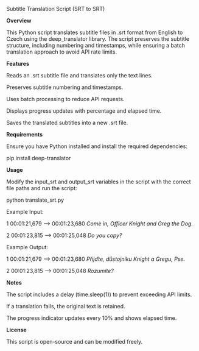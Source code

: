 Subtitle Translation Script (SRT to SRT)

**Overview**

This Python script translates subtitle files in .srt format from English to Czech using the deep_translator library. The script preserves the subtitle structure, including numbering and timestamps, while ensuring a batch translation approach to avoid API rate limits.

**Features**

Reads an .srt subtitle file and translates only the text lines.

Preserves subtitle numbering and timestamps.

Uses batch processing to reduce API requests.

Displays progress updates with percentage and elapsed time.

Saves the translated subtitles into a new .srt file.

**Requirements**

Ensure you have Python installed and install the required dependencies:

pip install deep-translator

**Usage**

Modify the input_srt and output_srt variables in the script with the correct file paths and run the script:

python translate_srt.py

Example Input:

1
00:01:21,679 --> 00:01:23,680
<i>Come in, Officer Knight
and Greg the Dog.</i>

2
00:01:23,815 --> 00:01:25,048
<i>Do you copy?</i>

Example Output:

1
00:01:21,679 --> 00:01:23,680
<i>Přijďte, důstojníku Knight
a Gregu, Pse.</i>

2
00:01:23,815 --> 00:01:25,048
<i>Rozumíte?</i>

**Notes**

The script includes a delay (time.sleep(1)) to prevent exceeding API limits.

If a translation fails, the original text is retained.

The progress indicator updates every 10% and shows elapsed time.

**License**

This script is open-source and can be modified freely.

